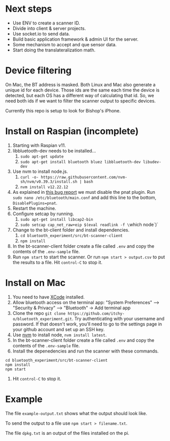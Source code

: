 
# Next steps

+ Use ENV to create a scanner ID.
+ Divide into client & server projects.
+ Use socket.io to send data.
+ Build basic application framework & admin UI for the server.
+ Some mechanism to accept and que sensor data.
+ Start doing the translateralization math.


# Device filtering

On Mac, the BT address is masked. Both Linux and Mac also generate a unique id for each device. Those ids are the same each time the device is detected, but each OS has a different way of calculating that id. So, we need both ids if we want to filter the scanner output to specific devices.

Currently this repo is setup to look for Bishop's iPhone.


# Install on Raspian (incomplete)

1. Starting with Raspian v11.
2. libbluetooth-dev needs to be installed...
   1. `sudo apt-get update`
   2. `sudo apt-get install bluetooth bluez libbluetooth-dev libudev-dev`
3. Use nvm to install node.js.
   1. `curl -o- https://raw.githubusercontent.com/nvm-sh/nvm/v0.39.3/install.sh | bash`
   2. `nvm install v12.22.12`
4. As explained in [this bug report](https://bugs.debian.org/cgi-bin/bugreport.cgi?bug=690749) we must disable the pnat plugin. Run `sudo nano /etc/bluetooth/main.conf` and add this line to the bottom, `DisablePlugins=pnat`.
5. Restart the machine.
6. Configure setcap by running.
   1. `sudo apt-get install libcap2-bin`
   2. `sudo setcap cap_net_raw+eip $(eval readlink -f \`which node\`)`
7. Change to the bt-client folder and install dependencies.
   1. `cd bluetooth_experiment/src/bt-scanner-client`
   2. `npm install`
7. In the bt-scanner-client folder create a file called `.env` and copy the contents of the `.env-sample` file.
8. Run `npm start` to start the scanner. Or run `npm start > output.csv` to put the results to a file. Hit `control-C` to stop it.

# Install on Mac

1. You need to have [XCode](https://itunes.apple.com/ca/app/xcode/id497799835?mt=12) installed.
2. Allow bluetooth access on the terminal app: "System Preferences" —> "Security & Privacy" —> "Bluetooth" -> Add terminal app
3. Clone the repo `git clone https://github.com/itchy-o/bluetooth_experiment.git`. Try authenticating with your username and password. If that doesn't work, you'll need to go to the settings page in your github account and set up an SSH key.
4. Use [nvm](https://www.freecodecamp.org/news/node-version-manager-nvm-install-guide/) to install node, `nvm install latest`.
5. In the bt-scanner-client folder create a file called `.env` and copy the contents of the `.env-sample` file.
5. Install the depenedencies and run the scanner with these commands.
```
cd bluetooth_experiment/src/bt-scanner-client
npm install
npm start
```
1. Hit `control-C` to stop it.


# Example

The file `example-output.txt` shows what the output should look like.

To send the output to a file use `npm start > filename.txt`.

The file `dpkg.txt` is an output of the files installed on the pi.

